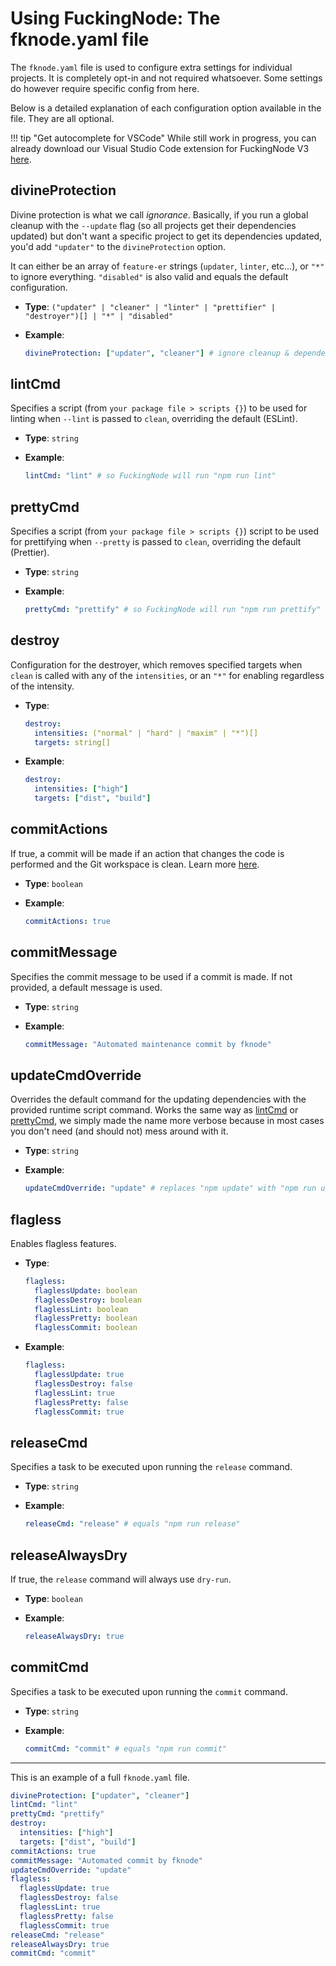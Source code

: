 # Using FuckingNode: The fknode.yaml file

The `fknode.yaml` file is used to configure extra settings for individual projects. It is completely opt-in and not required whatsoever. Some settings do however require specific config from here.

Below is a detailed explanation of each configuration option available in the file. They are all optional.

!!! tip "Get autocomplete for VSCode"
    While still work in progress, you can already download our Visual Studio Code extension for FuckingNode V3 [here](https://marketplace.visualstudio.com/items?itemName=ZakaHaceCosas.fknode).

## divineProtection

Divine protection is what we call _ignorance_. Basically, if you run a global cleanup with the `--update` flag (so all projects get their dependencies updated) but don't want a specific project to get its dependencies updated, you'd add `"updater"` to the `divineProtection` option.

It can either be an array of `feature-er` strings (`updater`, `linter`, etc...), or `"*"` to ignore everything. `"disabled"` is also valid and equals the default configuration.

- **Type**: `("updater" | "cleaner" | "linter" | "prettifier" | "destroyer")[] | "*" | "disabled"`
- **Example**:

  ```yaml
  divineProtection: ["updater", "cleaner"] # ignore cleanup & dependency updates
  ```

## lintCmd

Specifies a script (from `your package file > scripts {}`) to be used for linting when `--lint` is passed to `clean`, overriding the default (ESLint).

- **Type**: `string`
- **Example**:

  ```yaml
  lintCmd: "lint" # so FuckingNode will run "npm run lint"
  ```

## prettyCmd

Specifies a script (from `your package file > scripts {}`) script to be used for prettifying when `--pretty` is passed to `clean`, overriding the default (Prettier).

- **Type**: `string`
- **Example**:

  ```yaml
  prettyCmd: "prettify" # so FuckingNode will run "npm run prettify"
  ```

## destroy

Configuration for the destroyer, which removes specified targets when `clean` is called with any of the `intensities`, or an `"*"` for enabling regardless of the intensity.

- **Type**:

  ```yaml
  destroy:
    intensities: ("normal" | "hard" | "maxim" | "*")[]
    targets: string[]
  ```

- **Example**:

  ```yaml
  destroy:
    intensities: ["high"]
    targets: ["dist", "build"]
  ```

## commitActions

If true, a commit will be made if an action that changes the code is performed and the Git workspace is clean. Learn more [here](usage.md#committing-your-code---commit).

- **Type**: `boolean`
- **Example**:

  ```yaml
  commitActions: true
  ```

## commitMessage

Specifies the commit message to be used if a commit is made. If not provided, a default message is used.

- **Type**: `string`
- **Example**:

  ```yaml
  commitMessage: "Automated maintenance commit by fknode"
  ```

## updateCmdOverride

Overrides the default command for the updating dependencies with the provided runtime script command. Works the same way as [lintCmd](#lintcmd) or [prettyCmd](#prettycmd), we simply made the name more verbose because in most cases you don't need (and should not) mess around with it.

- **Type**: `string`
- **Example**:

  ```yaml
  updateCmdOverride: "update" # replaces "npm update" with "npm run update"
  ```

## flagless

Enables flagless features.

- **Type**:

  ```yaml
  flagless:
    flaglessUpdate: boolean
    flaglessDestroy: boolean
    flaglessLint: boolean
    flaglessPretty: boolean
    flaglessCommit: boolean
  ```

- **Example**:

  ```yaml
  flagless:
    flaglessUpdate: true
    flaglessDestroy: false
    flaglessLint: true
    flaglessPretty: false
    flaglessCommit: true
  ```

## releaseCmd

Specifies a task to be executed upon running the `release` command.

- **Type**: `string`
- **Example**:

  ```yaml
  releaseCmd: "release" # equals "npm run release"
  ```

## releaseAlwaysDry

If true, the `release` command will always use `dry-run`.

- **Type**: `boolean`
- **Example**:

  ```yaml
  releaseAlwaysDry: true
  ```

## commitCmd

Specifies a task to be executed upon running the `commit` command.

- **Type**: `string`
- **Example**:

  ```yaml
  commitCmd: "commit" # equals "npm run commit"
  ```

---

This is an example of a full `fknode.yaml` file.

```yaml
divineProtection: ["updater", "cleaner"]
lintCmd: "lint"
prettyCmd: "prettify"
destroy:
  intensities: ["high"]
  targets: ["dist", "build"]
commitActions: true
commitMessage: "Automated commit by fknode"
updateCmdOverride: "update"
flagless:
  flaglessUpdate: true
  flaglessDestroy: false
  flaglessLint: true
  flaglessPretty: false
  flaglessCommit: true
releaseCmd: "release"
releaseAlwaysDry: true
commitCmd: "commit"
```

